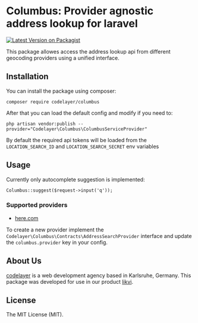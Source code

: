 # Columbus: Provider agnostic address lookup for laravel

[![Latest Version on Packagist](https://img.shields.io/packagist/v/codelayer/columbus.svg?style=flat-square)](https://packagist.org/packages/codelayer/columbus)

This package allowes access the address lookup api from different geocoding providers using a unified interface.

## Installation

You can install the package using composer:

```
composer require codelayer/columbus
```

After that you can load the default config and modify if you need to:

```
php artisan vendor:publish --provider="Codelayer\Columbus\ColumbusServiceProvider"
```

By default the required api tokens will be loaded from the `LOCATION_SEARCH_ID` and `LOCATION_SEARCH_SECRET` env variables

## Usage

Currently only autocomplete suggestion is implemented:

```
Columbus::suggest($request->input('q'));
```

### Supported providers

 * [here.com](https://here.com)

To create a new provider implement the `Codelayer\Columbus\Contracts\AddressSearchProvider` interface and update the `columbus.provider` key in your config.

## About Us

[codelayer](https://codelayer.de) is a web development agency based in Karlsruhe, Germany. This package was developed for use in our product [likvi](https://likvi.de).

## License

The MIT License (MIT).
